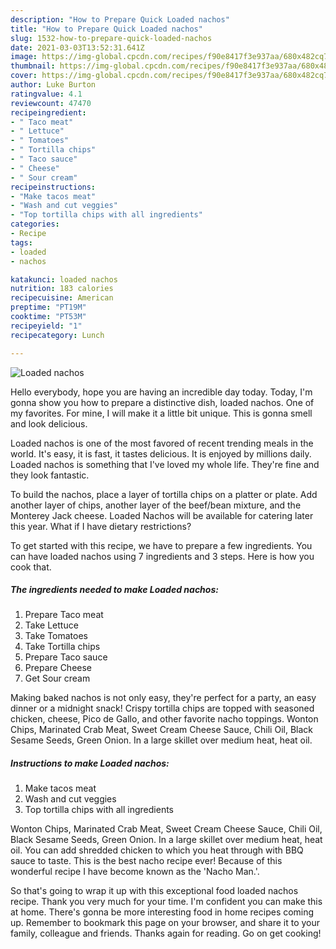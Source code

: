 ```yaml
---
description: "How to Prepare Quick Loaded nachos"
title: "How to Prepare Quick Loaded nachos"
slug: 1532-how-to-prepare-quick-loaded-nachos
date: 2021-03-03T13:52:31.641Z
image: https://img-global.cpcdn.com/recipes/f90e8417f3e937aa/680x482cq70/loaded-nachos-recipe-main-photo.jpg
thumbnail: https://img-global.cpcdn.com/recipes/f90e8417f3e937aa/680x482cq70/loaded-nachos-recipe-main-photo.jpg
cover: https://img-global.cpcdn.com/recipes/f90e8417f3e937aa/680x482cq70/loaded-nachos-recipe-main-photo.jpg
author: Luke Burton
ratingvalue: 4.1
reviewcount: 47470
recipeingredient:
- " Taco meat"
- " Lettuce"
- " Tomatoes"
- " Tortilla chips"
- " Taco sauce"
- " Cheese"
- " Sour cream"
recipeinstructions:
- "Make tacos meat"
- "Wash and cut veggies"
- "Top tortilla chips with all ingredients"
categories:
- Recipe
tags:
- loaded
- nachos

katakunci: loaded nachos 
nutrition: 183 calories
recipecuisine: American
preptime: "PT19M"
cooktime: "PT53M"
recipeyield: "1"
recipecategory: Lunch

---
```



![Loaded nachos](https://img-global.cpcdn.com/recipes/f90e8417f3e937aa/680x482cq70/loaded-nachos-recipe-main-photo.jpg)

Hello everybody, hope you are having an incredible day today. Today, I'm gonna show you how to prepare a distinctive dish, loaded nachos. One of my favorites. For mine, I will make it a little bit unique. This is gonna smell and look delicious.

Loaded nachos is one of the most favored of recent trending meals in the world. It's easy, it is fast, it tastes delicious. It is enjoyed by millions daily. Loaded nachos is something that I've loved my whole life. They're fine and they look fantastic.

To build the nachos, place a layer of tortilla chips on a platter or plate. Add another layer of chips, another layer of the beef/bean mixture, and the Monterey Jack cheese. Loaded Nachos will be available for catering later this year. What if I have dietary restrictions?


To get started with this recipe, we have to prepare a few ingredients. You can have loaded nachos using 7 ingredients and 3 steps. Here is how you cook that.

<!--inarticleads1-->

##### The ingredients needed to make Loaded nachos:

1. Prepare  Taco meat
1. Take  Lettuce
1. Take  Tomatoes
1. Take  Tortilla chips
1. Prepare  Taco sauce
1. Prepare  Cheese
1. Get  Sour cream


Making baked nachos is not only easy, they&#39;re perfect for a party, an easy dinner or a midnight snack! Crispy tortilla chips are topped with seasoned chicken, cheese, Pico de Gallo, and other favorite nacho toppings. Wonton Chips, Marinated Crab Meat, Sweet Cream Cheese Sauce, Chili Oil, Black Sesame Seeds, Green Onion. In a large skillet over medium heat, heat oil. 

<!--inarticleads2-->

##### Instructions to make Loaded nachos:

1. Make tacos meat
1. Wash and cut veggies
1. Top tortilla chips with all ingredients


Wonton Chips, Marinated Crab Meat, Sweet Cream Cheese Sauce, Chili Oil, Black Sesame Seeds, Green Onion. In a large skillet over medium heat, heat oil. You can add shredded chicken to which you heat through with BBQ sauce to taste. This is the best nacho recipe ever! Because of this wonderful recipe I have become known as the &#39;Nacho Man.&#39;. 

So that's going to wrap it up with this exceptional food loaded nachos recipe. Thank you very much for your time. I'm confident you can make this at home. There's gonna be more interesting food in home recipes coming up. Remember to bookmark this page on your browser, and share it to your family, colleague and friends. Thanks again for reading. Go on get cooking!
